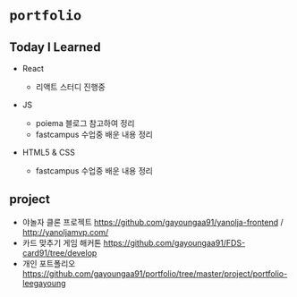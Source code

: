 # `portfolio`

## Today I Learned 
- React
  - 리액트 스터디 진행중
  
- JS
  - poiema 블로그 참고하여 정리
  - fastcampus 수업중 배운 내용 정리
  
- HTML5 & CSS
  - fastcampus 수업중 배운 내용 정리


## project
- 야놀자 클론 프로젝트 https://github.com/gayoungaa91/yanolja-frontend / http://yanoljamvp.com/
- 카드 맞추기 게임 해커톤 https://github.com/gayoungaa91/FDS-card91/tree/develop
- 개인 포트폴리오 https://github.com/gayoungaa91/portfolio/tree/master/project/portfolio-leegayoung

